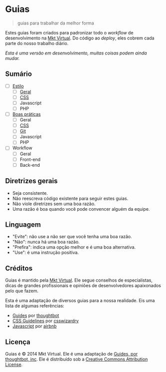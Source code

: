 # Guias
> guias para trabalhar da melhor forma

Estes guias foram criados para padronizar todo o *workflow* de desenvolvimento na [Mkt Virtual](http://mktvirtual.com.br/). Do código ao *deploy*, eles cobrem cada parte do nosso trabalho diário.

*Esta é uma versão em desenvolvimento, muitas coisas podem ainda mudar.*

## Sumário

- [ ] [Estilo](https://github.com/mktvirtual/guides/tree/master/estilo)
    - [ ] [Geral](https://github.com/mktvirtual/guides/tree/master/estilo/geral)
    - [ ] [CSS](https://github.com/mktvirtual/guides/tree/master/estilo/CSS)
    - [ ] Javascript
    - [ ] PHP

- [ ] [Boas práticas](https://github.com/mktvirtual/guides/tree/master/boas-praticas)
    - [ ] Geral
    - [ ] [CSS](https://github.com/mktvirtual/guides/tree/master/boas-praticas/CSS)
    - [ ] [Git](https://github.com/mktvirtual/guides/tree/master/boas-praticas/git)
    - [ ] Javascript
    - [ ] PHP

- [ ] Workflow
    - [ ] Geral
    - [ ] Front-end
    - [ ] Back-end

## Diretrizes gerais

- Seja consistente.
- Não reescreva código existente para seguir estes guias.
- Não viole diretrizes sem uma boa razão.
- Uma razão é boa quando você pode convencer alguém da equipe.

## Linguagem

- "Evite": não use a não ser que você tenha uma boa razão.
- "Não": nunca há uma boa razão.
- "Prefira": indica uma opção melhor e é uma boa alternativa.
- "Use": é uma instrução positiva.

## Créditos

Guias é mantido pela [Mkt Virtual](http://mktvirtual.com.br/). Ele segue conselhos de especialistas, dicas de grandes profissionais e opiniões de desenvolvedores apaixonados pelo que fazem.

Esta é uma adaptação de diversos guias para a nossa realidade. Eis uma lista de algumas referências:

- [Guides](https://github.com/thoughtbot/guides) por [thoughtbot](https://github.com/thoughtbot)
- [CSS Guidelines](https://github.com/csswizardry/CSS-Guidelines) por [csswizardry](https://github.com/csswizardry)
- [Javascript](https://github.com/airbnb/javascript) por [airbnb](https://github.com/airbnb)

## Licença

Guias é © 2014 Mkt Virtual. Ele é uma adaptação de [Guides, por thoughtbot, inc](https://github.com/thoughtbot/guides). Ele é distribuído sob a [Creative Commons Attribution License](http://creativecommons.org/licenses/by/3.0/).
